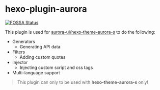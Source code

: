 # hexo-plugin-aurora
[![FOSSA Status](https://app.fossa.com/api/projects/git%2Bgithub.com%2Fauroral-ui%2Fhexo-plugin-aurora.svg?type=shield)](https://app.fossa.com/projects/git%2Bgithub.com%2Fauroral-ui%2Fhexo-plugin-aurora?ref=badge_shield)


This plugin is used for [aurora-ui/hexo-theme-aurora-s](https://github.com/Tim-Saijun/hexo-theme-aurora-s) to do the following:

- Generators
  - Generating API data
- Filters
  - Adding custom quotes
- Injector
  - Injecting custom script and css tags
- Multi-language support

> This plugin can only to be used with **hexo-theme-aurora-s** only!
